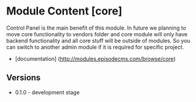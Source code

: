 Module Content [core]
=====================
Control Panel is the main benefit of this module.
In future we planning to move core functionality to vendors folder
and core module will only have backend functionality and all
core stuff will be outside of modules. So you can switch to another admin
module if it is required for specific project.
* [documentation] (http://modules.episodecms.com/browse/core)

Versions
--------
 * 0.1.0 - development stage
